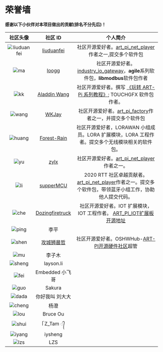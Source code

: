 # 荣誉墙

**感谢以下小伙伴对本项目做出的贡献(排名不分先后)！**

|  社区头像 | 社区 ID     | 个人简介 |
| :---------------------------------: | :--------------------------------------------------: |:--: |
|   ![liuduanfei](figures/liu.jpg)    | [liuduanfei](https://github.com/liuduanfei)          | 社区开源爱好者。[art_pi_net_player](https://github.com/RT-Thread-Studio/sdk-bsp-stm32h750-realthread-artpi/tree/master/projects/art_pi_net_player) 作者之一,提交多个软件包 |
|    ![ma](figures/ma.jpg)     | [loogg](https://github.com/loogg)                    |社区开源爱好者。[industry_io_gateway](https://github.com/RT-Thread-Studio/sdk-bsp-stm32h750-realthread-artpi/tree/master/projects/industry_io_gateway)，**agile**系列软件包，**libmodbus**软件包作者|
|        ![kk](figures/kk.jpg)        | [Aladdin Wang](https://blog.csdn.net/sinat_31039061) |社区开源爱好者。撰写 [《玩转 ART-Pi 系列教程》](https://blog.csdn.net/sinat_31039061/category_10389752.html); TOUCHGFX 软件包作者。|
|   ![wang](figures/wang.jpg)   | [WKJay](https://github.com/WKJay/)                   |社区开源爱好者。[art_pi_factory](https://github.com/RT-Thread-Studio/sdk-bsp-stm32h750-realthread-artpi/tree/master/projects/art_pi_factory)作者之一，并提交多个软件包|
| ![huang](figures/huang.jpg) | [Forest-Rain](https://github.com/Forest-Rain)        |社区开源爱好者，LORAWAN 小组成员。LORA 扩展模块，LORA 工程作者。提交多个无线模块相关的软件包。|
|  ![yu](figures/yu.jpg)   | [zylx](https://github.com/qgyhd1234)                 |社区开源爱好者。[art_pi_net_player](https://github.com/RT-Thread-Studio/sdk-bsp-stm32h750-realthread-artpi/tree/master/projects/art_pi_net_player)作者之一。|
|  ![li](figures/li.jpg)  | [supperMCU](https://github.com/supperthomas) |2020 RTT 社区卓越贡献者。[art_pi_net_player](https://github.com/RT-Thread-Studio/sdk-bsp-stm32h750-realthread-artpi/tree/master/projects/art_pi_net_player)作者之一。提交多个软件包，带领蓝牙小组工作，协助他人提交代码。|
| ![che](figures/che.jpg) | [Dozingfiretruck](https://gitee.com/Dozingfiretruck) |社区开源爱好者。IOT 扩展模块，IOT 工程作者。 [ART_PI_IOT扩展板开源地址](https://gitee.com/Dozingfiretruck/art_pi_iot)|
| ![ping](figures/ping.jpg) | 李平 ||
| ![shen](figures/shen.jpg) | [攻城狮晨哲](https://oshwhub.com/CYIIOT) |社区开源爱好者。OSHWHub-[ART-PI开源硬件社区](https://oshwhub.com/ART-Pi-kai-yuan-kuo-zhan-ban)超管|
| ![mu](figures/mu.jpg) | 李子木 ||
| ![sheng](figures/sheng.jpg) | layson.li ||
| ![fei](figures/fei.jpg) | Embedded 小飞哥 || |社区开源爱好者。ART-PI软件包调试系列教程(https://mp.csdn.net/editor/html/110261428)，乐于分享调试经验。
| ![guo](figures/guo.jpg) | Sakura ||
| ![dada](figures/dada.jpg) | 你好我叫 刘大大 ||
| ![cheng](figures/cheng.jpg) | 杨澄||
| ![lou](figures/lou.jpg) | Bruce Ou||
| ![shui](figures/shui.jpg) | ᥬ Z_Tam ᭄ ||
| ![iyang](figures/iyang.jpg) | iysheng ||
| ![lzs](figures/lzs.jpg) | LZS||



